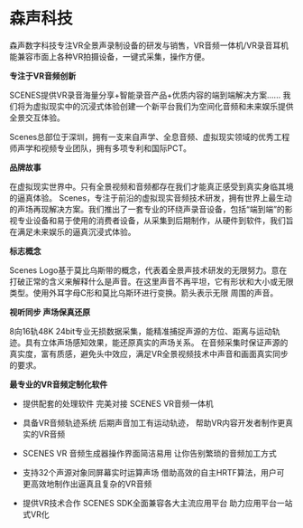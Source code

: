 # 森声科技


森声数字科技专注VR全景声录制设备的研发与销售，VR音频一体机/VR录音耳机能兼容市面上各种VR拍摄设备，一键式采集，操作方便。

**专注于VR音频创新**

SCENES提供VR录音海量分享+智能录音产品+优质内容的端到端解决方案......
我们将为虚拟现实中的沉浸式体验创建一个新平台我们为空间化音频和未来娱乐提供全景交互体验。

Scenes总部位于深圳，拥有一支来自声学、全息音频、虚拟现实领域的优秀工程师声学和视频专业团队，拥有多项专利和国际PCT。

**品牌故事**

在虚拟现实世界中。只有全景视频和音频都存在我们才能真正感受到真实身临其境的逼真体验。
Scenes，专注于前沿的虚拟现实音频技术研发，拥有世界上最生动的声场再现解决方案。我们推出了一套专业的环绕声录音设备，包括“端到端”的影视专业设备和易于使用的消费者设备，从采集到后期制作，从硬件到软件，我们旨在满足未来娱乐的逼真沉浸式体验。

**标志概念**

Scenes Logo基于莫比乌斯带的概念，代表着全景声技术研发的无限努力。意在打破正常的含义来解释什么是声音。在这里声音不再平坦，它有形状和大小或无限类型。使用外耳字母C形和莫比乌斯环进行变换。箭头表示无限
周围的声音。

**视听同步 声场保真还原**

8向16轨48K 24bit专业无损数据采集，能精准捕捉声源的方位、距离与运动轨迹。具有立体声场感知效果，能还原真实的声场关系。
在音频采集时保证声源的真实度，富有质感，避免头中效应，满足VR全景视频技术中声音和画面真实同步的要求。

**最专业的VR音频定制化软件**


- 提供配套的处理软件 
  完美对接 
  SCENES VR音频一体机

- 具备VR音频轨迹系统 
  后期声音加工有运动轨迹， 
  帮助VR内容开发者制作更真实的VR音频 

- SCENES VR 
  音频生成器操作界面简洁易用
  让你告别繁琐的音频加工方式

- 支持32个声源对象同屏幕实时运算声场 
  借助高效的自主HRTF算法，用户可 
  更高效地制作出逼真且复杂的VR音频 

- 提供VR技术合作
SCENES SDK全面兼容各大主流应用平台
助力应用平台一站式VR化



